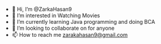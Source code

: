 - 👋 Hi, I’m @ZarkaHasan9
- 👀 I’m interested in Watching Movies
- 🌱 I’m currently learning Java programming and doing BCA
- 💞️ I’m looking to collaborate on for anyone 
- 📫 How to reach me zarakahasan9@gmail.com

<!---
ZarkaHasan9/ZarkaHasan9 is a ✨ special ✨ repository because its `README.md` (this file) appears on your GitHub profile.
You can click the Preview link to take a look at your changes.
--->

